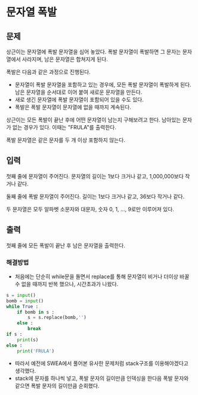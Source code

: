 # 문자열 폭발

## 문제

상근이는 문자열에 폭발 문자열을 심어 놓았다. 폭발 문자열이 폭발하면 그 문자는 문자열에서 사라지며, 남은 문자열은 합쳐지게 된다.

폭발은 다음과 같은 과정으로 진행된다.

- 문자열이 폭발 문자열을 포함하고 있는 경우에, 모든 폭발 문자열이 폭발하게 된다. 남은 문자열을 순서대로 이어 붙여 새로운 문자열을 만든다.
- 새로 생긴 문자열에 폭발 문자열이 포함되어 있을 수도 있다.
- 폭발은 폭발 문자열이 문자열에 없을 때까지 계속된다.

상근이는 모든 폭발이 끝난 후에 어떤 문자열이 남는지 구해보려고 한다. 남아있는 문자가 없는 경우가 있다. 이때는 "FRULA"를 출력한다.

폭발 문자열은 같은 문자를 두 개 이상 포함하지 않는다.

## 입력

첫째 줄에 문자열이 주어진다. 문자열의 길이는 1보다 크거나 같고, 1,000,000보다 작거나 같다.

둘째 줄에 폭발 문자열이 주어진다. 길이는 1보다 크거나 같고, 36보다 작거나 같다.

두 문자열은 모두 알파벳 소문자와 대문자, 숫자 0, 1, ..., 9로만 이루어져 있다.

## 출력

첫째 줄에 모든 폭발이 끝난 후 남은 문자열을 출력한다.

### 해결방법
- 처음에는 단순히 while문을 돌면서 replace를 통해 문자열이 비거나 더이상 바꿀 수 없을 때까지 반복 했으나, 시간초과가 나왔다.

```python
s = input()
bomb = input()
while True :
    if bomb in s :
        s = s.replace(bomb,'')
    else :
        break 
if s :
    print(s)
else :
    print('FRULA')
```

- 따라서 예전에 SWEA에서 풀어본 유사한 문제처럼 stack구조를 이용해야겠다고 생각했다.
- stack에 문자를 하나씩 넣고, 폭발 문자의 길이만큼 인덱싱을 한다음 폭발 문자와 같으면 폭발 문자의 길이만큼 순회했다.